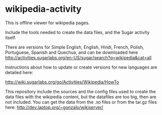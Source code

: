 # wikipedia-activity

This is offline viewer for wikipedia pages.

Include the tools needed to create the data files, and the Sugar activity itself.

There are versions for Simple English, English, Hindi, French, Polish, Portuguese, Spanish and Quechua,
and can be downloaded here http://activities.sugarlabs.org/en-US/sugar/search?q=wikipedia&cat=all

Instructions about how to update or create versions for new languages are detailed here:

http://wiki.sugarlabs.org/go/Activities/Wikipedia/HowTo

This repository include the sources and the config files used to create the data files with the wikipedia content,
but the datafiles are too big, then are not included. You can get the data from the .xo files or from the tar.gz
files here: http://dev.laptop.org/~gonzalo/wikiserver/
